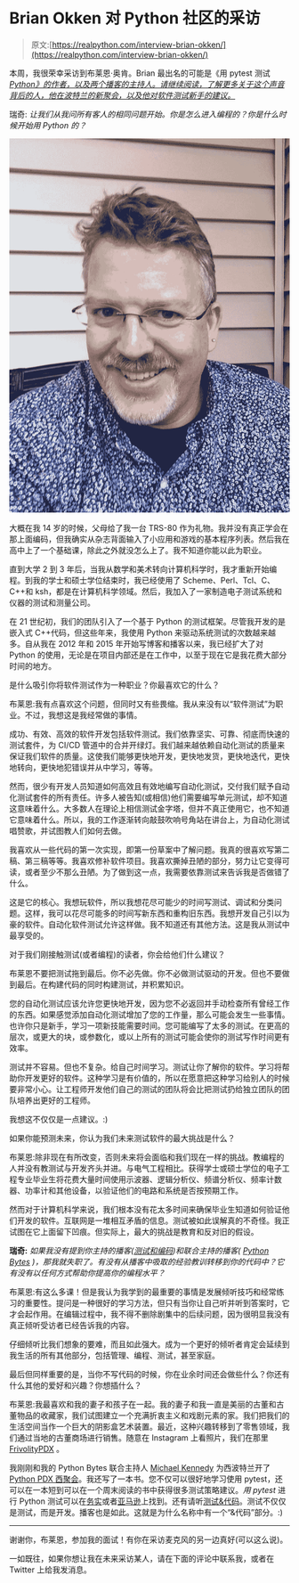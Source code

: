 # Brian Okken 对 Python 社区的采访

> 原文:[https://realpython.com/interview-brian-okken/](https://realpython.com/interview-brian-okken/)

本周，我很荣幸采访到布莱恩·奥肯。Brian 最出名的可能是《用 pytest 测试 *[Python》的作者，以及两个播客的主持人。请继续阅读，了解更多关于这个声音背后的人，他在波特兰的新聚会，以及他对软件测试新手的建议。](https://realpython.com/asins/1680502409/)*

瑞奇: *让我们从我问所有客人的相同问题开始。你是怎么进入编程的？你是什么时候开始用 Python 的？*

![Brian Okken](img/150b5707a503c64374761913fabfe40b.png)

大概在我 14 岁的时候，父母给了我一台 TRS-80 作为礼物。我并没有真正学会在那上面编码，但我确实从杂志背面输入了小应用和游戏的基本程序列表。然后我在高中上了一个基础课，除此之外就没怎么上了。我不知道你能以此为职业。

直到大学 2 到 3 年后，当我从数学和美术转向计算机科学时，我才重新开始编程。到我的学士和硕士学位结束时，我已经使用了 Scheme、Perl、Tcl、C、C++和 ksh，都是在计算机科学领域。然后，我加入了一家制造电子测试系统和仪器的测试和测量公司。

在 21 世纪初，我们的团队引入了一个基于 Python 的测试框架。尽管我开发的是嵌入式 C++代码，但这些年来，我使用 Python 来驱动系统测试的次数越来越多。自从我在 2012 年和 2015 年开始写博客和播客以来，我已经扩大了对 Python 的使用，无论是在项目内部还是在工作中，以至于现在它是我花费大部分时间的地方。

是什么吸引你将软件测试作为一种职业？你最喜欢它的什么？

布莱恩:我有点喜欢这个问题，但同时又有些畏缩。我从来没有以“软件测试”为职业。不过，我想这是我经常做的事情。

成功、有效、高效的软件开发包括软件测试。我们依靠坚实、可靠、彻底而快速的测试套件，为 CI/CD 管道中的合并开绿灯。我们越来越依赖自动化测试的质量来保证我们软件的质量。这使我们能够更快地开发，更快地发货，更快地迭代，更快地转向，更快地犯错误并从中学习，等等。

然而，很少有开发人员知道如何高效且有效地编写自动化测试，交付我们赋予自动化测试套件的所有责任。许多人被告知(或相信)他们需要编写单元测试，却不知道这意味着什么。大多数人在理论上相信测试金字塔，但并不真正使用它，也不知道它意味着什么。所以，我的工作逐渐转向敲鼓吹响号角站在讲台上，为自动化测试唱赞歌，并试图教人们如何去做。

我喜欢从一些代码的第一次实现，即第一份草案中了解问题。我真的很喜欢写第二稿、第三稿等等。我喜欢修补软件项目。我喜欢撕掉丑陋的部分，努力让它变得可读，或者至少不那么丑陋。为了做到这一点，我需要依靠测试来告诉我是否做错了什么。

这是它的核心。我想玩软件，所以我想花尽可能少的时间写测试、调试和分类问题。这样，我可以花尽可能多的时间写新东西和重构旧东西。我想开发自己引以为豪的软件。自动化软件测试允许这样做。我不知道还有其他方法。这是我从测试中最享受的。

对于我们刚接触测试(或者编程)的读者，你会给他们什么建议？

布莱恩不要把测试拖到最后。你不必先做。你不必做测试驱动的开发。但也不要做到最后。在构建代码的同时构建测试，并积累知识。

您的自动化测试应该允许您更快地开发，因为您不必返回并手动检查所有曾经工作的东西。如果感觉添加自动化测试增加了您的工作量，那么可能会发生一些事情。也许你只是新手，学习一项新技能需要时间。您可能编写了太多的测试。在更高的层次，或更大的块，或参数化，或以上所有的测试可能会使你的测试写作时间更有效率。

测试并不容易。但也不复杂。给自己时间学习。测试让你了解你的软件。学习将帮助你开发更好的软件。这种学习是有价值的，所以在愿意把这种学习给别人的时候要非常小心。让工程师开发他们自己的测试的团队将会比把测试扔给独立团队的团队培养出更好的工程师。

我想这不仅仅是一点建议。:)

如果你能预测未来，你认为我们未来测试软件的最大挑战是什么？

布莱恩:除非现在有所改变，否则未来将会面临和我们现在一样的挑战。教编程的人并没有教测试与开发齐头并进。与电气工程相比。获得学士或硕士学位的电子工程专业毕业生将花费大量时间使用示波器、逻辑分析仪、频谱分析仪、频率计数器、功率计和其他设备，以验证他们的电路和系统是否按预期工作。

然而对于计算机科学来说，我们根本没有花太多时间来确保毕业生知道如何验证他们开发的软件。互联网是一堆相互矛盾的信息。测试被如此误解真的不奇怪。我正试图在它上面留下凹痕。但实际上，最大的挑战是教育和反对旧的假设。

**瑞奇:** *如果我没有提到你主持的播客([测试和编码](https://testandcode.com/))和联合主持的播客( [Python Bytes](https://pythonbytes.fm/) )，那我就失职了。有没有从播客中吸取的经验教训转移到你的代码中？它有没有以任何方式帮助你提高你的编程水平？*

布莱恩:有这么多课！但是我认为我学到的最重要的事情是发展倾听技巧和经常练习的重要性。提问是一种很好的学习方法，但只有当你让自己听并听到答案时，它才会起作用。在编辑过程中，我不得不删除剧集中的后续问题，因为很明显我没有真正倾听受访者已经告诉我的内容。

仔细倾听比我们想象的要难，而且如此强大。成为一个更好的倾听者肯定会延续到我生活的所有其他部分，包括管理、编程、测试，甚至家庭。

最后但同样重要的是，当你不写代码的时候，你在业余时间还会做些什么？你还有什么其他的爱好和兴趣？你想插什么？

布莱恩:我最喜欢和我的妻子和孩子在一起。我的妻子和我一直是美丽的古董和古董物品的收藏家，我们试图建立一个充满折衷主义和戏剧元素的家。我们把我们的生活空间当作一个巨大的阴影盒艺术装置。最近，这种兴趣转移到了零售领域，我们通过当地的古董商场进行销售。随意在 Instagram 上看照片，我们在那里 [FrivolityPDX](https://www.instagram.com/frivolitypdx/) 。

我刚刚和我的 Python Bytes 联合主持人 [Michael Kennedy](https://realpython.com/interview-michael-kennedy/) 为西波特兰开了 [Python PDX 西聚会](https://www.meetup.com/Python-PDX-West)。我还写了一本书。您不仅可以很好地学习使用 pytest，还可以在一本短到可以在一个周末阅读的书中获得很多测试策略建议。*用 pytest* 进行 Python 测试可以在[务实](http://pragprog.com/book/bopytest/python-testing-with-pytest)或者[亚马逊](https://realpython.com/asins/1680502409/)上找到。还有请听[测试&代码](https://testandcode.com/)。测试不仅仅是测试，而是开发。播客也是如此。这就是为什么名称中有一个“&代码”部分。:)

* * *

谢谢你，布莱恩，参加我的面试！有你在采访麦克风的另一边真好(可以这么说)。

一如既往，如果你想让我在未来采访某人，请在下面的评论中联系我，或者在 Twitter 上给我发消息。